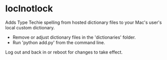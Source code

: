 loclnotlock
===========

Adds Type Techie spelling from hosted dictionary files to your Mac's user's local custom dictionary.

- Remove or adjust dictionary files in the 'dictionaries' folder.
- Run 'python add.py' from the command line.

Log out and back in or reboot for changes to take effect.
